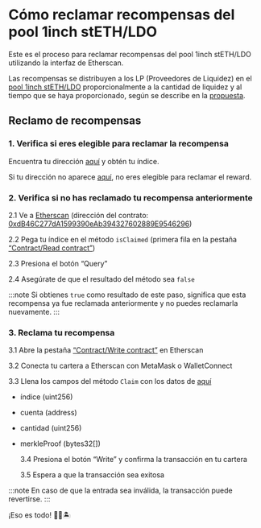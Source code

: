 # Cómo reclamar recompensas del pool 1inch stETH/LDO

Este es el proceso para reclamar recompensas del pool 1inch stETH/LDO utilizando la interfaz de Etherscan.

Las recompensas se distribuyen a los LP (Proveedores de Liquidez) en el [pool 1inch stETH/LDO](https://etherscan.io/address/0x1f629794b34ffb3b29ff206be5478a52678b47ae) proporcionalmente a la cantidad de liquidez y al tiempo que se haya proporcionado, según se describe en la [propuesta](https://research.lido.fi/t/proposal-ldo-incentives-to-liquidity-providers-on-ldo-steth-pair-on-1inch-exchange/274).

## Reclamo de recompensas

### 1. Verifica si eres elegible para reclamar la recompensa

Encuentra tu dirección [aquí](https://github.com/lidofinance/airdrop-data/blob/main/oneinch_lido_airdrop.csv) y obtén tu índice.

Si tu dirección no aparece [aquí](https://github.com/lidofinance/airdrop-data/blob/main/oneinch_lido_airdrop.csv), no eres elegible para reclamar el reward.

### 2. Verifica si no has reclamado tu recompensa anteriormente

2.1 Ve a [Etherscan](https://etherscan.io/address/0xdB46C277dA1599390eAb394327602889E9546296) (dirección del contrato: [0xdB46C277dA1599390eAb394327602889E9546296](https://etherscan.io/address/0xdB46C277dA1599390eAb394327602889E9546296))

2.2 Pega tu índice en el método `isClaimed` (primera fila en la pestaña [“Contract/Read contract”](https://etherscan.io/address/0xdB46C277dA1599390eAb394327602889E9546296#readContract))

2.3 Presiona el botón “Query”

2.4 Asegúrate de que el resultado del método sea `false`

:::note
Si obtienes `true` como resultado de este paso, significa que esta recompensa ya fue reclamada anteriormente y no puedes reclamarla nuevamente.
:::

### 3. Reclama tu recompensa

3.1 Abre la pestaña [“Contract/Write contract”](https://etherscan.io/address/0xdB46C277dA1599390eAb394327602889E9546296#writeContract) en Etherscan

3.2 Conecta tu cartera a Etherscan con MetaMask o WalletConnect

3.3 Llena los campos del método `Claim` con los datos de [aquí](https://github.com/lidofinance/airdrop-data/blob/main/oneinch_lido_airdrop.csv)

- índice (uint256)
- cuenta (address)
- cantidad (uint256)
- merkleProof (bytes32[])

  3.4 Presiona el botón “Write” y confirma la transacción en tu cartera

  3.5 Espera a que la transacción sea exitosa

:::note
En caso de que la entrada sea inválida, la transacción puede revertirse.
:::

¡Eso es todo! 💪🎉🏝
